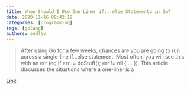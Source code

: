 ```yaml
---
title: When Should I Use One Liner if...else Statements in Go?
date: 2020-11-16 08:42:19
categories: [programming]
tags: [golang]
authors: sedlav
---
```


> After using Go for a few weeks, chances are you are going to run across a single-line if...else statement. Most often, you will see this with an err (eg if err := doStuff(); err != nil { ... }). This article discusses the situations where a one-liner is a

[Link](https://www.calhoun.io/one-liner-if-statements-with-errors/)
